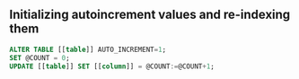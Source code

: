## Initializing autoincrement values and re-indexing them
```sql
ALTER TABLE [[table]] AUTO_INCREMENT=1;
SET @COUNT = 0;
UPDATE [[table]] SET [[column]] = @COUNT:=@COUNT+1;
```
